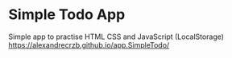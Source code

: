 # Simple Todo App
Simple app to practise HTML CSS and JavaScript (LocalStorage) <br>
https://alexandrecrzb.github.io/app.SimpleTodo/
